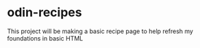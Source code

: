 # odin-recipes

This project will be making a basic recipe page to help refresh my foundations in basic HTML